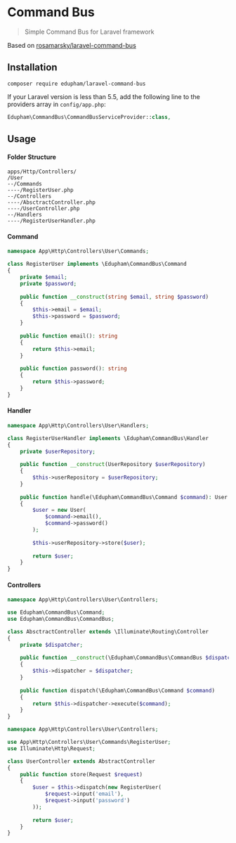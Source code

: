 # Command Bus 

> Simple Command Bus for Laravel framework

Based on [rosamarsky/laravel-command-bus](https://github.com/rosamarsky/laravel-command-bus)

## Installation
    composer require edupham/laravel-command-bus
    
If your Laravel version is less than 5.5, add the following line to the providers array in `config/app.php`:
```php
Edupham\CommandBus\CommandBusServiceProvider::class,
```

## Usage

#### Folder Structure
```
apps/Http/Controllers/
/User
--/Commands
----/RegisterUser.php
--/Controllers
----/AbsctractController.php
----/UserController.php
--/Handlers
----/RegisterUserHandler.php
``` 

#### Command

```php
namespace App\Http\Controllers\User\Commands;

class RegisterUser implements \Edupham\CommandBus\Command
{
    private $email;
    private $password;
    
    public function __construct(string $email, string $password)
    {
        $this->email = $email;
        $this->password = $password;
    }
    
    public function email(): string
    {
        return $this->email;
    }
    
    public function password(): string
    {
        return $this->password;
    }
}
```

#### Handler

```php
namespace App\Http\Controllers\User\Handlers;

class RegisterUserHandler implements \Edupham\CommandBus\Handler
{
    private $userRepository;
    
    public function __construct(UserRepository $userRepository)
    {
        $this->userRepository = $userRepository;
    }
    
    public function handle(\Edupham\CommandBus\Command $command): User
    {
        $user = new User(
            $command->email(),
            $command->password()
        );
        
        $this->userRepository->store($user);
        
        return $user;
    }
}
```

#### Controllers 

```php
namespace App\Http\Controllers\User\Controllers;

use Edupham\CommandBus\Command;
use Edupham\CommandBus\CommandBus;

class AbsctractController extends \Illuminate\Routing\Controller
{
    private $dispatcher;
    
    public function __construct(\Edupham\CommandBus\CommandBus $dispatcher) 
    {
        $this->dispatcher = $dispatcher;
    }
    
    public function dispatch(\Edupham\CommandBus\Command $command)
    {
        return $this->dispatcher->execute($command);
    }
}
```

```php
namespace App\Http\Controllers\User\Controllers;

use App\Http\Controllers\User\Commands\RegisterUser;
use Illuminate\Http\Request;

class UserController extends AbstractController
{
    public function store(Request $request)
    {
        $user = $this->dispatch(new RegisterUser(
            $request->input('email'),
            $request->input('password')
        ));
    
        return $user;
    }
}
```
